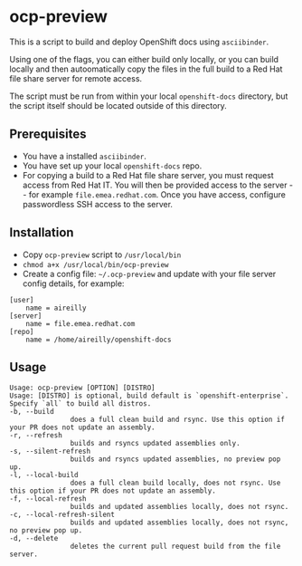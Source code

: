 # ocp-preview

This is a script to build and deploy OpenShift docs using `asciibinder`. 

Using one of the flags, you can either build only locally, or you can build locally and then autoomatically copy the files in the full build to a Red Hat file share server for remote access.

The script must be run from within your local `openshift-docs` directory, but the script itself should be located outside of this directory.

## Prerequisites

* You have a installed `asciibinder`.
* You have set up your local `openshift-docs` repo.
* For copying a build to a Red Hat file share server, you must request access from Red Hat IT. You will then be provided access to the server -- for example `file.emea.redhat.com`. Once you have access, configure passwordless SSH access to the server.

## Installation 

* Copy `ocp-preview` script to `/usr/local/bin`
* `chmod a+x /usr/local/bin/ocp-preview`
* Create a config file: `~/.ocp-preview` and update with your file server config details, for example:

```
[user]
    name = aireilly
[server]
    name = file.emea.redhat.com
[repo]
    name = /home/aireilly/openshift-docs
```

## Usage

```
Usage: ocp-preview [OPTION] [DISTRO]
Usage: [DISTRO] is optional, build default is `openshift-enterprise`. Specify `all` to build all distros.
-b, --build
               does a full clean build and rsync. Use this option if your PR does not update an assembly.
-r, --refresh
               builds and rsyncs updated assemblies only.
-s, --silent-refresh
               builds and rsyncs updated assemblies, no preview pop up.
-l, --local-build
               does a full clean build locally, does not rsync. Use this option if your PR does not update an assembly.
-f, --local-refresh
               builds and updated assemblies locally, does not rsync.
-c, --local-refresh-silent
               builds and updated assemblies locally, does not rsync, no preview pop up.
-d, --delete
               deletes the current pull request build from the file server.
```
